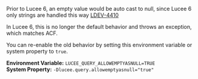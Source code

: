 Prior to Lucee 6, an empty value would be auto cast to null, since Lucee 6 only strings are handled this way [LDEV-4410](https://luceeserver.atlassian.net/browse/LDEV-4410)

In Lucee 6, this is no longer the default behavior and throws an exception, which matches ACF.

You can re-enable the old behavior by setting this environment variable or system property to `true`.

**Environment Variable:** `LUCEE_QUERY_ALLOWEMPTYASNULL=TRUE`  
**System Property:** `-Dlucee.query.allowemptyasnull="true"`

